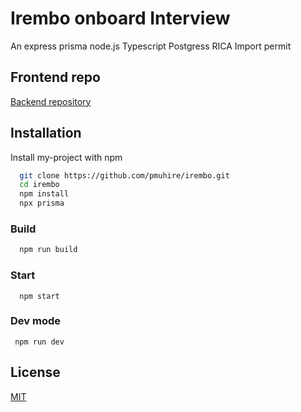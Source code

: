 
# Irembo onboard Interview
An express prisma node.js Typescript Postgress RICA Import permit

## Frontend repo
[Backend repository](https://github.com/pmuhire/iremboInterview.git)
## Installation

Install my-project with npm

```bash
  git clone https://github.com/pmuhire/irembo.git
  cd irembo
  npm install
  npx prisma 
```
### Build
```bash
  npm run build
```
### Start
```
  npm start
```
### Dev mode
 ```
  npm run dev 
  ```
     
## License

[MIT](https://choosealicense.com/licenses/mit/)
